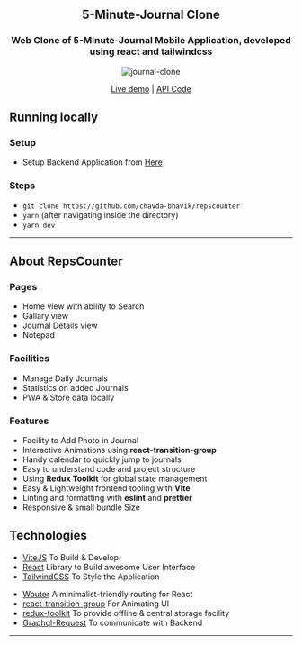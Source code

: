 <div align="center">
  <h2>5-Minute-Journal Clone</h2>

  ### Web Clone of **5-Minute-Journal** Mobile Application, developed using react and tailwindcss
  
  ![journal-clone](https://user-images.githubusercontent.com/50201755/158015063-97cd6059-7920-4b48-98f1-55368db55f47.gif)

  <a href="https://journal-clone.herokuapp.com" target="_blank">Live demo</a> | <a href="https://github.com/chavda-bhavik/journal-api" target="_blank">API Code</a>
</div>

## Running locally

### Setup
* Setup Backend Application from [Here](https://github.com/chavda-bhavik/journal-api)

### Steps
- `git clone https://github.com/chavda-bhavik/repscounter`
- `yarn` (after navigating inside the directory)
- `yarn dev`

----

## About RepsCounter

### Pages
- Home view with ability to Search
- Gallary view
- Journal Details view
- Notepad

### Facilities
- Manage Daily Journals
- Statistics on added Journals
- PWA & Store data locally

### Features
- Facility to Add Photo in Journal
- Interactive Animations using **react-transition-group**
- Handy calendar to quickly jump to journals
- Easy to understand code and project structure
- Using **Redux Toolkit** for global state management
- Easy & Lightweight frontend tooling with **Vite**
- Linting and formatting with **eslint** and **prettier**
- Responsive & small bundle Size

## Technologies
<ul>
  <li><a href="https://vitejs.dev/" target="_blank">ViteJS</a> To Build & Develop</li>
  <li><a href="https://reactjs.org" target="_blank">React</a> Library to Build awesome User Interface</li>
  <li><a href="https://tailwindcss.com" target="_blank">TailwindCSS</a> To Style the Application</li>
</ul>
<ul>
  <li><a href="https://github.com/molefrog/wouter" target="_blank">Wouter</a> A minimalist-friendly routing for React</li>
  <li><a href="https://reactcommunity.org/react-transition-group" target="_blank">react-transition-group</a> For Animating UI</li>
  <li><a href="https://redux-toolkit.js.org" target="_blank">redux-toolkit</a> To provide offline & central storage facility</li>
  <li><a href="https://github.com/prisma-labs/graphql-request" target="_blank">Graphql-Request</a> To communicate with Backend</li>
</ul>

------------
